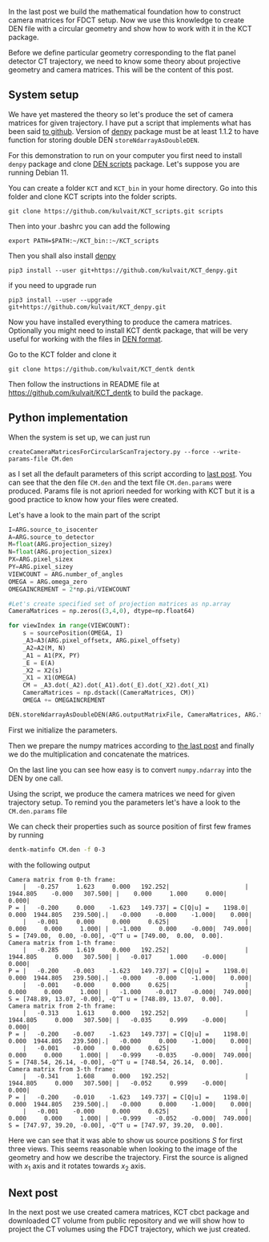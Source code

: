 <!--
.. title: Working with KCT CBCT 3 Python implementation of circular CT trajectory
.. slug: working-with-kct-cbct-3-python-implementation-of-circular-ct-trajectory
.. date: 2021-09-15 12:05:50 UTC+02:00
.. tags: using_kct_blog
.. category: 
.. link: 
.. description: 
.. type: text
.. has_math: true
-->

In the last post we build the mathematical foundation how to construct camera matrices for FDCT setup. Now we use this knowledge to create DEN file with a circular geometry and show how to work with it in the KCT package.

Before we define particular geometry corresponding to the flat panel detector CT trajectory, we need to know some theory about projective geometry and camera matrices. This will be the content of this post.

## System setup
We have yet mastered the theory so let's produce the set of camera matrices for given trajectory.
I have put a script that implements what has been said [to github](https://github.com/kulvait/KCT_scripts/blob/master/createCameraMatricesForCircularScanTrajectory.py).
Version of [denpy](https://github.com/kulvait/KCT_denpy) package must be at least 1.1.2 to have function for storing double DEN `storeNdarrayAsDoubleDEN`.

For this demonstration to run on your computer you first need to install `denpy` package and clone [DEN scripts](https://github.com/kulvait/KCT_scripts) package. Let's suppose you are running Debian 11. 

You can create a folder `KCT` and `KCT_bin` in your home directory. Go into this folder and clone KCT scripts into the folder scripts.
```
git clone https://github.com/kulvait/KCT_scripts.git scripts
```
Then into your .bashrc you can add the following
```
export PATH=$PATH:~/KCT_bin::~/KCT_scripts
```
Then you shall also install [denpy](https://github.com/kulvait/KCT_denpy)

```
pip3 install --user git+https://github.com/kulvait/KCT_denpy.git
```

if you need to upgrade run

```
pip3 install --user --upgrade git+https://github.com/kulvait/KCT_denpy.git
```

Now you have installed everything to produce the camera matrices. Optionally you might need to install KCT dentk package, that will be very useful for working with the files in [DEN format](link://slug/den-format).

Go to the KCT folder and clone it

```
git clone https://github.com/kulvait/KCT_dentk dentk
```
Then follow the instructions in README file at https://github.com/kulvait/KCT_dentk to build the package.

## Python implementation

When the system is set up, we can just run
```
createCameraMatricesForCircularScanTrajectory.py --force --write-params-file CM.den
```
as I set all the default parameters of this script according to [last post](link://slug//working-with-kct-cbct-2-projective-geometry-and-camera-matrices-to-describe-ct-geometry). You can see that the den file `CM.den` and the text file `CM.den.params` were produced. Params file is not apriori needed for working with KCT but it is a good practice to know how your files were created.

Let's have a look to the main part of the script
```python
I=ARG.source_to_isocenter
A=ARG.source_to_detector
M=float(ARG.projection_sizey)
N=float(ARG.projection_sizex)
PX=ARG.pixel_sizex
PY=ARG.pixel_sizey
VIEWCOUNT = ARG.number_of_angles
OMEGA = ARG.omega_zero
OMEGAINCREMENT = 2*np.pi/VIEWCOUNT

#Let's create specified set of projection matrices as np.array
CameraMatrices = np.zeros((3,4,0), dtype=np.float64)

for viewIndex in range(VIEWCOUNT):
	s = sourcePosition(OMEGA, I) 
	_A3=A3(ARG.pixel_offsetx, ARG.pixel_offsety)
	_A2=A2(M, N)
	_A1 = A1(PX, PY)
	_E = E(A)
	_X2 = X2(s) 
	_X1 = X1(OMEGA)
	CM = _A3.dot(_A2).dot(_A1).dot(_E).dot(_X2).dot(_X1)
	CameraMatrices = np.dstack((CameraMatrices, CM))
	OMEGA += OMEGAINCREMENT

DEN.storeNdarrayAsDoubleDEN(ARG.outputMatrixFile, CameraMatrices, ARG.force)
```

First we initialize the parameters.

Then we prepare the numpy matrices according to [the last post](link://slug//working-with-kct-cbct-2-projective-geometry-and-camera-matrices-to-describe-ct-geometry) and finally we do the multiplication and concatenate the matrices.

On the last line you can see how easy is to convert `numpy.ndarray` into the DEN by one call. 

Using the script, we produce the camera matrices we need for given trajectory setup.
To remind you the parameters let's have a look to the `CM.den.params` file


We can check their properties such as source position of first few frames by running 

```bash 
dentk-matinfo CM.den -f 0-3
```

with the following output
```
Camera matrix from 0-th frame:
    |   -0.257     1.623     0.000   192.252|                     | 1944.805    -0.000   307.500| |    0.000     1.000     0.000|    0.000|
P = |   -0.200     0.000    -1.623   149.737| = C[Q|u] =    1198.0|    0.000  1944.805   239.500|.|   -0.000    -0.000    -1.000|    0.000|
    |   -0.001     0.000     0.000     0.625|                     |    0.000     0.000     1.000| |   -1.000     0.000    -0.000|  749.000|
S = [749.00,  0.00, -0.00], -Q^T u = [749.00,  0.00,  0.00].
Camera matrix from 1-th frame:
    |   -0.285     1.619     0.000   192.252|                     | 1944.805     0.000   307.500| |   -0.017     1.000    -0.000|    0.000|
P = |   -0.200    -0.003    -1.623   149.737| = C[Q|u] =    1198.0|    0.000  1944.805   239.500|.|   -0.000    -0.000    -1.000|    0.000|
    |   -0.001    -0.000     0.000     0.625|                     |    0.000     0.000     1.000| |   -1.000    -0.017    -0.000|  749.000|
S = [748.89, 13.07, -0.00], -Q^T u = [748.89, 13.07,  0.00].
Camera matrix from 2-th frame:
    |   -0.313     1.613     0.000   192.252|                     | 1944.805     0.000   307.500| |   -0.035     0.999    -0.000|    0.000|
P = |   -0.200    -0.007    -1.623   149.737| = C[Q|u] =    1198.0|    0.000  1944.805   239.500|.|   -0.000     0.000    -1.000|    0.000|
    |   -0.001    -0.000     0.000     0.625|                     |    0.000     0.000     1.000| |   -0.999    -0.035    -0.000|  749.000|
S = [748.54, 26.14, -0.00], -Q^T u = [748.54, 26.14,  0.00].
Camera matrix from 3-th frame:
    |   -0.341     1.608     0.000   192.252|                     | 1944.805     0.000   307.500| |   -0.052     0.999    -0.000|    0.000|
P = |   -0.200    -0.010    -1.623   149.737| = C[Q|u] =    1198.0|    0.000  1944.805   239.500|.|   -0.000     0.000    -1.000|    0.000|
    |   -0.001    -0.000     0.000     0.625|                     |    0.000     0.000     1.000| |   -0.999    -0.052    -0.000|  749.000|
S = [747.97, 39.20, -0.00], -Q^T u = [747.97, 39.20,  0.00].
```

Here we can see that it was able to show us source positions $S$ for first three views. This seems reasonable when looking to the image of the geometry and how we describe the trajectory. First the source is aligned with $x_1$ axis and it rotates towards $x_2$ axis.

## Next post
In the next post we use created camera matrices, KCT cbct package and downloaded CT volume from public repository and we will show how to project the CT volumes using the FDCT trajectory, which we just created.
